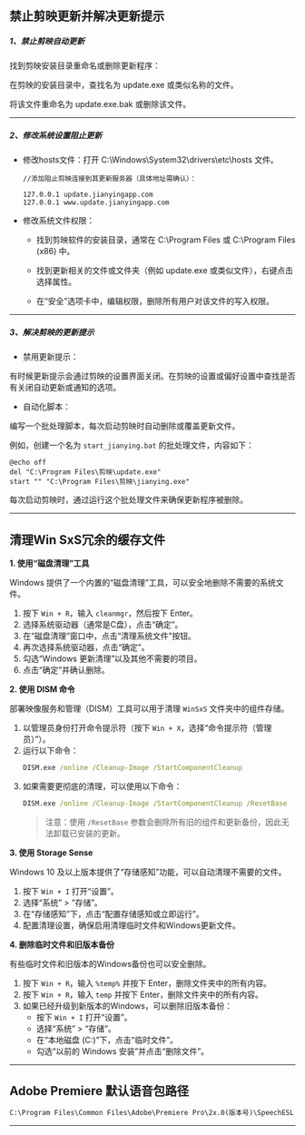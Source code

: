## 禁止剪映更新并解决更新提示

##### **1、禁止剪映自动更新**

找到剪映安装目录重命名或删除更新程序：

在剪映的安装目录中，查找名为 update.exe 或类似名称的文件。

将该文件重命名为 update.exe.bak 或删除该文件。

------

##### **2、修改系统设置阻止更新**

- 修改hosts文件：打开 C:\Windows\System32\drivers\etc\hosts 文件。

  ```
  //添加阻止剪映连接到其更新服务器（具体地址需确认）：
  
  127.0.0.1 update.jianyingapp.com
  127.0.0.1 www.update.jianyingapp.com
  ```
- 修改系统文件权限：

  - 找到剪映软件的安装目录，通常在 C:\Program Files 或 C:\Program Files (x86) 中。

  - 找到更新相关的文件或文件夹（例如 update.exe 或类似文件），右键点击选择属性。

  - 在“安全”选项卡中，编辑权限，删除所有用户对该文件的写入权限。

------


##### **3、解决剪映的更新提示**

- 禁用更新提示：

有时候更新提示会通过剪映的设置界面关闭。在剪映的设置或偏好设置中查找是否有关闭自动更新或通知的选项。

- 自动化脚本：

编写一个批处理脚本，每次启动剪映时自动删除或覆盖更新文件。

例如，创建一个名为 `start_jianying.bat` 的批处理文件，内容如下：
```batch
@echo off
del "C:\Program Files\剪映\update.exe"
start "" "C:\Program Files\剪映\jianying.exe"
```

每次启动剪映时，通过运行这个批处理文件来确保更新程序被删除。

------

## 清理Win SxS冗余的缓存文件

**1. 使用“磁盘清理”工具**

Windows 提供了一个内置的“磁盘清理”工具，可以安全地删除不需要的系统文件。

1. 按下 `Win + R`，输入 `cleanmgr`，然后按下 Enter。
2. 选择系统驱动器（通常是C盘），点击“确定”。
3. 在“磁盘清理”窗口中，点击“清理系统文件”按钮。
4. 再次选择系统驱动器，点击“确定”。
5. 勾选“Windows 更新清理”以及其他不需要的项目。
6. 点击“确定”并确认删除。

**2. 使用 DISM 命令**

部署映像服务和管理（DISM）工具可以用于清理 `WinSxS` 文件夹中的组件存储。

1. 以管理员身份打开命令提示符（按下 `Win + X`，选择“命令提示符（管理员）”）。
2. 运行以下命令：
   ```cmd
   DISM.exe /online /Cleanup-Image /StartComponentCleanup

3. 如果需要更彻底的清理，可以使用以下命令：
   ```cmd
   DISM.exe /online /Cleanup-Image /StartComponentCleanup /ResetBase
   ```
   > 注意：使用 `/ResetBase` 参数会删除所有旧的组件和更新备份，因此无法卸载已安装的更新。

**3. 使用 Storage Sense**

Windows 10 及以上版本提供了“存储感知”功能，可以自动清理不需要的文件。

1. 按下 `Win + I` 打开“设置”。
2. 选择“系统” > “存储”。
3. 在“存储感知”下，点击“配置存储感知或立即运行”。
4. 配置清理设置，确保启用清理临时文件和Windows更新文件。

**4. 删除临时文件和旧版本备份**

有些临时文件和旧版本的Windows备份也可以安全删除。

1. 按下 `Win + R`，输入 `%temp%` 并按下 Enter，删除文件夹中的所有内容。
2. 按下 `Win + R`，输入 `temp` 并按下 Enter，删除文件夹中的所有内容。
3. 如果已经升级到新版本的Windows，可以删除旧版本备份：
   - 按下 `Win + I` 打开“设置”。
   - 选择“系统” > “存储”。
   - 在“本地磁盘 (C:)”下，点击“临时文件”。
   - 勾选“以前的 Windows 安装”并点击“删除文件”。

------

## Adobe Premiere 默认语音包路径

```markdown
C:\Program Files\Common Files\Adobe\Premiere Pro\2x.0(版本号)\SpeechESL
```

------

